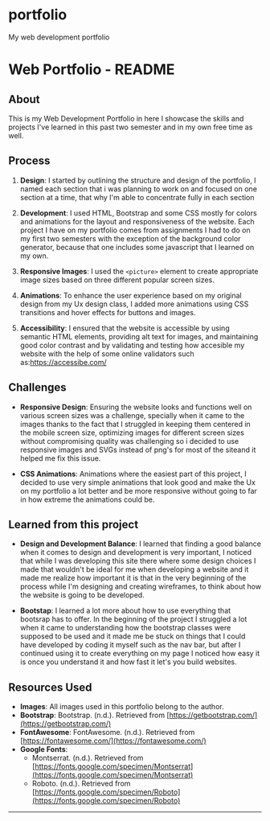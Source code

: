 # portfolio
My web development portfolio

# Web Portfolio - README

## About

This is my Web Development Portfolio in here I showcase the skills and projects I've learned in this past two semester and in my own free time as well.

## Process

1. **Design**: I started by outlining the structure and design of the portfolio, I named each section that i was planning to work on and focused on one section at a time, that why I'm able to concentrate fully in each section

2. **Development**: I used HTML, Bootstrap and some CSS mostly for colors and animations for the layout and responsiveness of the website. Each project I have on my portfolio comes from assignments I had to do on my first two semesters with the exception of the background color generator, because that one includes some javascript that I learned on my own.

3. **Responsive Images**: I used the `<picture>` element to create appropriate image sizes based on  three different popular screen sizes. 

4. **Animations**: To enhance the user experience based on my original design from my Ux design class, I added more animations using CSS transitions and hover effects for buttons and images.

5. **Accessibility**: I ensured that the website is accessible by using semantic HTML elements, providing alt text for images, and maintaining good color contrast and by validating and testing how accesible my website with the help of some online validators such as:https://accessibe.com/

## Challenges

- **Responsive Design**: Ensuring the website looks and functions well on various screen sizes was a challenge, specially when it came to the images thanks to the fact that I struggled in keeping them centered in the mobile screen size, optimizing images for different screen sizes without compromising quality was challenging so i decided to use  responsive images and SVGs instead of png's for most of the siteand it helped me fix this issue.

- **CSS Animations**: Animations where the easiest part of this project, I decided to use very simple animations that look good and make the Ux on my portfolio a lot better and be more responsive without going to far in how extreme the animations could be.

## Learned from this project

- **Design and Development Balance**: I learned that finding a good balance when it comes to design and development is very important, I noticed that while I was developing this site there where some design choices I made that wouldn't be ideal for me when developing a website and it made me realize how important it is that in the very beginning of the process while I'm designing and creating wireframes, to think about how the website is going to be developed.

- **Bootstap**: I learned a lot more about how to use everything that bootsrap has to offer. In the beginning of the project I struggled a lot when it came to understanding how the bootstrap classes were supposed to be used and it made me be stuck on things that I could have developed by coding it myself such as the nav bar, but after I continued using it to create everything on my page I noticed how easy it is once you understand it and how fast it let's you build websites.



## Resources Used

- **Images**: All images used in this portfolio belong to the author.
- **Bootstrap**: Bootstrap. (n.d.). Retrieved from [https://getbootstrap.com/](https://getbootstrap.com/)
- **FontAwesome**: FontAwesome. (n.d.). Retrieved from [https://fontawesome.com/](https://fontawesome.com/)
- **Google Fonts**:
  - Montserrat. (n.d.). Retrieved from [https://fonts.google.com/specimen/Montserrat](https://fonts.google.com/specimen/Montserrat)
  - Roboto. (n.d.). Retrieved from [https://fonts.google.com/specimen/Roboto](https://fonts.google.com/specimen/Roboto)


---
